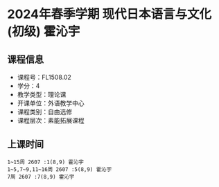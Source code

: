 # 2024年春季学期 现代日本语言与文化(初级) 霍沁宇






## 课程信息

- 课程号：FL1508.02
- 学分：4
- 教学类型：理论课
- 开课单位：外语教学中心
- 课程类别：自由选修
- 课程层次：素能拓展课程

## 上课时间

```
1~15周 2607 :1(8,9) 霍沁宇
1~5,7~9,11~16周 2607 :5(8,9) 霍沁宇
7周 2607 :7(8,9) 霍沁宇
```

